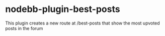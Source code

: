 # nodebb-plugin-best-posts
This plugin creates a new route at /best-posts that show the most upvoted posts in the forum



